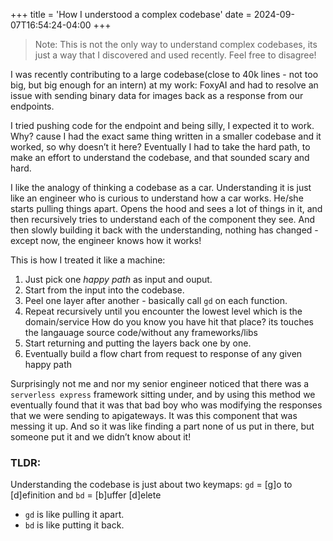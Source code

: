+++
title = 'How I understood a complex codebase'
date = 2024-09-07T16:54:24-04:00
+++

> Note: This is not the only way to understand complex codebases, its just a way that I discovered and used recently. Feel free to disagree!

I was recently contributing to a large codebase(close to 40k lines - not too big, but big enough for an intern) at my work: FoxyAI and had to resolve an issue with sending binary data for images back as a response from our endpoints.

I tried pushing code for the endpoint and being silly, I expected it to work. Why? cause I had the exact same thing written in a smaller codebase and it worked, so why doesn&rsquo;t it here? Eventually I had to take the hard path, to make an effort to understand the codebase, and that sounded scary and hard.

I like the analogy of thinking a codebase as a car. Understanding it is just like an engineer who is curious to understand how a car works. He/she starts pulling things apart. Opens the hood and sees a lot of things in it, and then recursively tries to understand each of the component they see. And then slowly building it back with the understanding, nothing has changed - except now, the engineer knows how it works!

This is how I treated it like a machine:

1.  Just pick one *happy path* as input and ouput.
2.  Start from the input into the codebase.
3.  Peel one layer after another - basically call `gd` on each function.
4.  Repeat recursively until you encounter the lowest level which is the domain/service
    How do you know you have hit that place?
    its touches the langauage source code/without any frameworks/libs
5.  Start returning and putting the layers back one by one.
6.  Eventually build a flow chart from request to response of any given happy path

Surprisingly not me and nor my senior engineer noticed that there was a `serverless express` framework sitting under, and by using this method we eventually found that it was that bad boy who was modifying the responses that we were sending to apigateways. It was this component that was messing it up.
And so it was like finding a part none of us put in there, but someone put it and we didn&rsquo;t know about it!


### TLDR:

Understanding the codebase is just about two keymaps:
`gd` = [g]o to [d]efinition and `bd` = [b]uffer [d]elete

-   `gd` is like pulling it apart.
-   `bd` is like putting it back.

